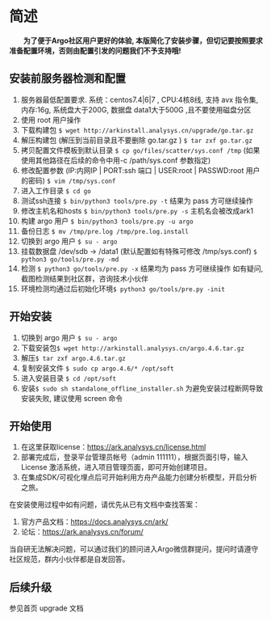 # 简述
&ensp;&ensp;&ensp;&ensp;**为了便于Argo社区用户更好的体验, 本版简化了安装步骤，但切记要按照要求准备配置环境，否则由配置引发的问题我们不予支持哦!**

## 安装前服务器检测和配置
1. 服务器最低配置要求. 系统：centos7.4|6|7 , CPU:4核8线, 支持 avx 指令集, 内存:16g, 系统盘大于200G, 数据盘 data1大于500G ,且不要使用磁盘分区
1. 使用 root 用户操作
1. 下载构建包 `$ wget http://arkinstall.analysys.cn/upgrade/go.tar.gz`
1. 解压构建包 (解压到当前目录且不要删除 go.tar.gz ) `$ tar zxf go.tar.gz` 
1. 拷贝配置文件模板到默认目录  `$ cp go/files/scatter/sys.conf /tmp` (如果使用其他路径在后续的命令中用-c /path/sys.conf 参数指定)
1. 修改配置参数 (IP:内网IP | PORT:ssh 端口 | USER:root | PASSWD:root 用户的密码) `$ vim /tmp/sys.conf`
1. 进入工作目录 `$ cd go`
1. 测试ssh连接 `$ bin/python3 tools/pre.py -t`  结果为 pass 方可继续操作
1. 修改主机名和hosts `$ bin/python3 tools/pre.py -s` 主机名会被改成ark1 
1. 构建 argo 用户 `$ bin/python3 tools/pre.py -u argo`
1. 备份日志 `$ mv /tmp/pre.log /tmp/pre.log.install`
1. 切换到 argo 用户 `$ su - argo`
1. 挂载数据盘 /dev/sdb -> /data1 (默认配置如有特殊可修改 /tmp/sys.conf) `$ python3 go/tools/pre.py -md`
1. 检测 `$ python3 go/tools/pre.py -x` 结果均为 pass 方可继续操作 如有疑问, 截图检测结果到社区群，咨询技术小伙伴
1. 环境检测均通过后初始化环境`$ python3 go/tools/pre.py -init`
     
## 开始安装
1. 切换到 argo 用户 `$ su - argo`
1. 下载安装包`$ wget http://arkinstall.analysys.cn/argo.4.6.tar.gz`  
1. 解压`$ tar zxf argo.4.6.tar.gz`  
1. 复制安装文件 `$ sudo cp argo.4.6/* /opt/soft`
1. 进入安装目录 `$ cd /opt/soft`
1. 安装`$ sudo sh standalone_offline_installer.sh`  为避免安装过程断网导致安装失败, 建议使用 screen 命令
    
## 开始使用
1. 在这里获取license：https://ark.analysys.cn/license.html
1. 部署完成后，登录平台管理员帐号（admin 111111），根据页面引导，输入 License 激活系统，进入项目管理页面，即可开始创建项目。
1. 在集成SDK/可视化埋点后可开始利用方舟产品能力创建分析模型，开启分析之旅。

在安装使用过程中如有问题，请优先从已有文档中查找答案：
1. 官方产品文档：https://docs.analysys.cn/ark/ 
2. 论坛：https://ark.analysys.cn/forum/

当自研无法解决问题，可以通过我们的顾问进入Argo微信群提问，提问时请遵守社区规范，群内小伙伴都是自发回答。

## 后续升级
参见首页 upgrade 文档
     

